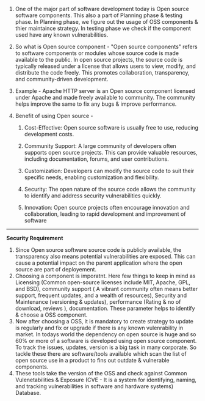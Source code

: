1. One of the major part of software development today is Open source software components. This also a part of Planning phase & testing phase. In Planning phase, we figure out the usage of OSS components & thier maintaince strategy. In testing phase we check if the component used have any known vulnerabilities.
2. So what is Open source component - "Open source components" refers to software components or modules whose source code is made available to the public. In open source projects, the source code is typically released under a license that allows users to view, modify, and distribute the code freely. This promotes collaboration, transparency, and community-driven development.
3. Example -  Apache HTTP server is an Open source component licensed under Apache and made freely available to community. The community helps improve the same to fix any bugs & improve performance.
4. Benefit of using Open source -

    1. Cost-Effective: Open source software is usually free to use, reducing development costs.

    2. Community Support: A large community of developers often supports open source projects. This can provide valuable resources, including documentation, forums, and user contributions.

    3. Customization: Developers can modify the source code to suit their specific needs, enabling customization and flexibility.

    4. Security: The open nature of the source code allows the community to identify and address security vulnerabilities quickly.

    5. Innovation: Open source projects often encourage innovation and collaboration, leading to rapid development and improvement of software

----------------------
**Security Requirement**
1. Since Open source software source code is publicly available, the transparency also means potential vulnerabilities are exposed. This can cause a potential impact on the parent application where the open source are part of deployement.
2. Choosing a component is imporatnt. Here few things to keep in mind as Licensing (Common open-source licenses include MIT, Apache, GPL, and BSD), community support ( A vibrant community often means better support, frequent updates, and a wealth of resources), Security and Maintenance (versioning & updates), performance (Rating & no of download, reviews ), documentation. These parameter helps to identify & choose a OSS component.
3. Now after choosing a OSS, it is mandatory to create strategy to update is regularly and fix or upgrade if there is any known vulenrability in market. In todays world the dependency on open source is huge and so 60% or more of a software is developed  using open source component. To track the issues, updates, version is a big task in many corporate. So tackle these there are software/tools available which scan the list of open source use in a product to fins out outdate & vulnerable components.
4. These tools take the version of the OSS and check against Common Vulenetabilities & Exposure (CVE - It is a system for identifying, naming, and tracking vulnerabilities in software and hardware systems) Database.
